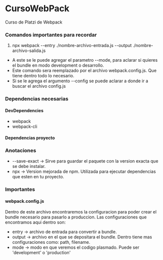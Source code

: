 # CursoWebPack
Curso de Platzi de Webpack

### Comandos importantes para recordar
1. npx webpack --entry ./nombre-archivo-entrada.js --output ./nombre-archivo-salida.js 
* A este se le puede agregar el parametro --mode, para aclarar si quieres el bundle en modo development o desarrollo.
* Este comando sera reemplazado por el archivo webpack.config.js. Que tiene dentro todo lo necesario.
* Si se le agrega el argumento --config se puede aclarar a donde ir a buscar el archivo config.js

### Dependencias necesarias

#### DevDependencies
*   webpack
*   webpack-cli

#### Dependencias proyecto


### Anotaciones
* --save-exact -> Sirve para guardar el paquete con la version exacta que se debe instalar.
* npx -> Version mejorada de npm. Utilizada para ejecutar dependencias que esten en tu proyecto.

### Importantes

#### webpack.config.js
Dentro de este archivo encontraremos la configuracion para poder crear el bundle necesario para pasarlo a produccion.
Las configuraciones que encontramos aqui dentro son:
* entry -> archivo de entrada para convertir a bundle.
* output -> archivo en el que se depositara el bundle. Dentro tiene mas configuraciones como: path, filename.
* mode -> modo en que veremos el codigo plasmado. Puede ser 'development' o 'production'